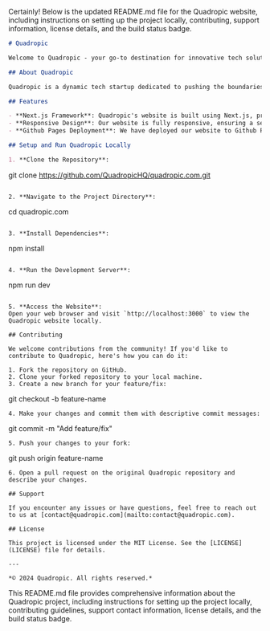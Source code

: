 Certainly! Below is the updated README.md file for the Quadropic website, including instructions on setting up the project locally, contributing, support information, license details, and the build status badge.

```markdown
# Quadropic

Welcome to Quadropic - your go-to destination for innovative tech solutions!

## About Quadropic

Quadropic is a dynamic tech startup dedicated to pushing the boundaries of innovation. We specialize in leveraging cutting-edge technologies to deliver top-notch solutions to our clients' toughest challenges.

## Features

- **Next.js Framework**: Quadropic's website is built using Next.js, providing high performance and SEO-friendly web applications.
- **Responsive Design**: Our website is fully responsive, ensuring a seamless experience across all devices.
- **Github Pages Deployment**: We have deployed our website to Github Pages for easy access, with the domain [quadropic.com](https://quadropic.com).

## Setup and Run Quadropic Locally

1. **Clone the Repository**: 
   ```
   git clone https://github.com/QuadropicHQ/quadropic.com.git
   ```

2. **Navigate to the Project Directory**:
   ```
   cd quadropic.com
   ```

3. **Install Dependencies**:
   ```
   npm install
   ```

4. **Run the Development Server**:
   ```
   npm run dev
   ```

5. **Access the Website**:
   Open your web browser and visit `http://localhost:3000` to view the Quadropic website locally.

## Contributing

We welcome contributions from the community! If you'd like to contribute to Quadropic, here's how you can do it:

1. Fork the repository on GitHub.
2. Clone your forked repository to your local machine.
3. Create a new branch for your feature/fix: 
   ```
   git checkout -b feature-name
   ```
4. Make your changes and commit them with descriptive commit messages:
   ```
   git commit -m "Add feature/fix"
   ```
5. Push your changes to your fork:
   ```
   git push origin feature-name
   ```
6. Open a pull request on the original Quadropic repository and describe your changes.

## Support

If you encounter any issues or have questions, feel free to reach out to us at [contact@quadropic.com](mailto:contact@quadropic.com).

## License

This project is licensed under the MIT License. See the [LICENSE](LICENSE) file for details.

---

*© 2024 Quadropic. All rights reserved.*
```

This README.md file provides comprehensive information about the Quadropic project, including instructions for setting up the project locally, contributing guidelines, support contact information, license details, and the build status badge.
